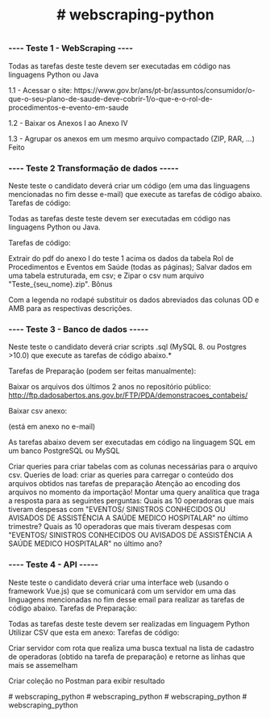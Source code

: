 <h1 align="center"> # webscraping-python <h1>


<h3>---- Teste 1 - WebScraping ----</h3>

<p>Todas as tarefas deste teste devem ser executadas em código nas linguagens Python ou Java</p>

<p>
1.1 - Acessar o site: https://www.gov.br/ans/pt-br/assuntos/consumidor/o-que-o-seu-plano-de-saude-deve-cobrir-1/o-que-e-o-rol-de-procedimentos-e-evento-em-saude

1.2 - Baixar os Anexos I ao Anexo IV

1.3 - Agrupar os anexos em um mesmo arquivo compactado (ZIP, RAR, ...)
Feito
</p>

<h3>---- Teste 2 Transformação de dados -----</h3>

<p>
Neste teste o candidato deverá criar um código (em uma das linguagens mencionadas no fim desse e-mail) que execute as tarefas de código abaixo. Tarefas de código:

Todas as tarefas deste teste devem ser executadas em código nas linguagens Python ou Java.
</p>

<p>
Tarefas de código:

Extrair do pdf do anexo I do teste 1 acima os dados da tabela Rol de Procedimentos e Eventos em Saúde (todas as páginas);
Salvar dados em uma tabela estruturada, em csv;
e Zipar o csv num arquivo "Teste_{seu_nome}.zip".
Bônus

Com a legenda no rodapé substituir os dados abreviados das colunas OD e AMB para as respectivas descrições.

</p>




<h3>---- Teste 3 - Banco de dados -----</h3>

<p>

Neste teste o candidato deverá criar scripts .sql (MySQL 8. ou Postgres >10.0) que execute as tarefas de código abaixo.*

Tarefas de Preparação (podem ser feitas manualmente):

Baixar os arquivos dos últimos 2 anos no repositório público: http://ftp.dadosabertos.ans.gov.br/FTP/PDA/demonstracoes_contabeis/

Baixar csv anexo:

(está em anexo no e-mail)

As tarefas abaixo devem ser executadas em código na linguagem SQL em um banco PostgreSQL ou MySQL

Criar queries para criar tabelas com as colunas necessárias para o arquivo csv.
Queries de load: criar as queries para carregar o conteúdo dos arquivos obtidos nas tarefas de preparação
Atenção ao encoding dos arquivos no momento da importação!
Montar uma query analítica que traga a resposta para as seguintes perguntas:
Quais as 10 operadoras que mais tiveram despesas com "EVENTOS/ SINISTROS CONHECIDOS OU AVISADOS  DE ASSISTÊNCIA A SAÚDE MEDICO HOSPITALAR" no último trimestre?
Quais as 10 operadoras que mais tiveram despesas com "EVENTOS/ SINISTROS CONHECIDOS OU AVISADOS  DE ASSISTÊNCIA A SAÚDE MEDICO HOSPITALAR" no último ano?
</p>

<h3>---- Teste 4 - API -----</h3>

<p>
Neste teste o candidato deverá criar uma interface web (usando o framework Vue.js) que se comunicará com um servidor em uma das linguagens mencionadas no fim desse email para realizar as tarefas de código abaixo. Tarefas de Preparação:

Todas as tarefas deste teste devem ser realizadas em linguagem Python
Utilizar CSV que esta em anexo:
Tarefas de código:

Criar servidor com rota que realiza uma busca textual na lista de cadastro de operadoras (obtido na tarefa de preparação) e retorne as linhas que mais se assemelham

Criar coleção no Postman para exibir resultado

</p># webscraping_python
# webscraping_python
# webscraping_python
# webscraping_python
